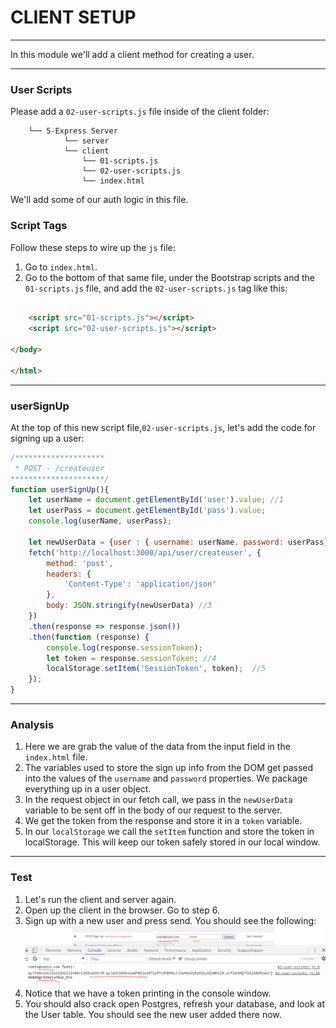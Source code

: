 # CLIENT SETUP
---
In this module we'll add a client method for creating a user. 
<hr />

### User Scripts
Please add a `02-user-scripts.js` file inside of the client folder:

```
    └── 5-Express Server
            └── server
            └── client
                └── 01-scripts.js
                └── 02-user-scripts.js
                └── index.html
```
We'll add some of our auth logic in this file.

### Script Tags
Follow these steps to wire up the `js` file:
1. Go to `index.html`.
2. Go to the bottom of that same file, under the Bootstrap scripts and the `01-scripts.js` file, and add the `02-user-scripts.js` tag like this:

```html

    <script src="01-scripts.js"></script>
    <script src="02-user-scripts.js"></script>

</body>

</html>

```

<hr />

### userSignUp
At the top of this new script file,`02-user-scripts.js`, let's add the code for signing up a user:

```js
/********************
 * POST - /createuser
*********************/
function userSignUp(){
	let userName = document.getElementById('user').value; //1
	let userPass = document.getElementById('pass').value;
	console.log(userName, userPass);

	let newUserData = {user : { username: userName, password: userPass}}; //2
	fetch('http://localhost:3000/api/user/createuser', {
		method: 'post',
		headers: {
			'Content-Type': 'application/json'
		},
		body: JSON.stringify(newUserData) //3
	})
	.then(response => response.json())
	.then(function (response) {
		console.log(response.sessionToken);
		let token = response.sessionToken; //4
		localStorage.setItem('SessionToken', token);  //5
	});
}
```

<hr />

### Analysis
1. Here we are grab the value of the data from the input field in the `index.html` file.
2. The variables used to store the sign up info from the DOM get passed into the values of the `username` and `password` properties. We package everything up in a user object.
3. In the request object in our fetch call, we pass in the `newUserData` variable to be sent off in the body of our request to the server.
4. We get the token from the response and store it in a `token` variable.
5. In our `localStorage` we call the `setItem` function and store the token in localStorage. This will keep our token safely stored in our local window.

<hr />

### Test
1. Let's run the client and server again. 
2. Open up the client in the browser. Go to step 6. 
3. Sign up with a new user and press send. You should see the following:
![screenshot](assets/02-signup-dom-screenshot.PNG)
4. Notice that we have a token printing in the console window.
5. You should also crack open Postgres, refresh your database, and look at the User table. You should see the new user added there now.


